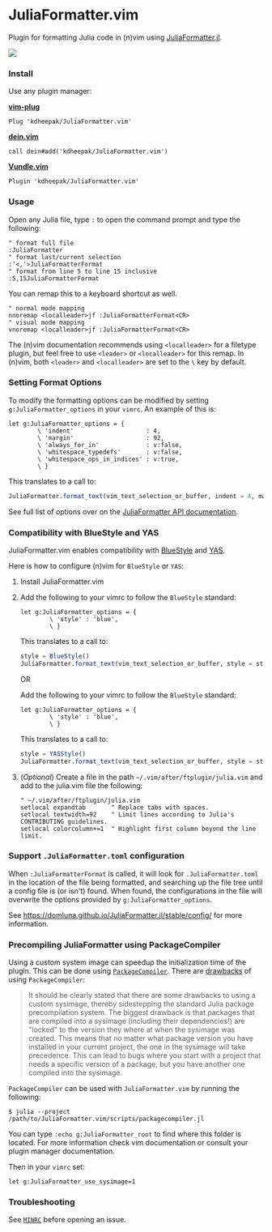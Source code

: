 # JuliaFormatter.vim

Plugin for formatting Julia code in (n)vim using [JuliaFormatter.jl](https://github.com/domluna/JuliaFormatter.jl).

![](https://user-images.githubusercontent.com/1813121/72941091-0b146300-3d68-11ea-9c95-75ec979caf6e.gif)

### Install

Use any plugin manager:

**[vim-plug](https://github.com/junegunn/vim-plug)**

```vim
Plug 'kdheepak/JuliaFormatter.vim'
```

**[dein.vim](https://github.com/Shougo/dein.vim)**

```vim
call dein#add('kdheepak/JuliaFormatter.vim')
```

**[Vundle.vim](https://github.com/junegunn/vim-plug)**

```vim
Plugin 'kdheepak/JuliaFormatter.vim'
```

### Usage

Open any Julia file, type `:` to open the command prompt and type the following:

```vim
" format full file
:JuliaFormatter
" format last/current selection
:'<,'>JuliaFormatterFormat
" format from line 5 to line 15 inclusive
:5,15JuliaFormatterFormat
```

You can remap this to a keyboard shortcut as well.

```vim
" normal mode mapping
nnoremap <localleader>jf :JuliaFormatterFormat<CR>
" visual mode mapping
vnoremap <localleader>jf :JuliaFormatterFormat<CR>
```

The (n)vim documentation recommends using `<localleader>` for a filetype plugin, but feel free to use `<leader>` or `<localleader>` for this remap.
In (n)vim, both `<leader>` and `<localleader>` are set to the `\` key by default.

### Setting Format Options

To modify the formatting options can be modified by setting `g:JuliaFormatter_options` in your `vimrc`. An example of this is:

```vim
let g:JuliaFormatter_options = {
        \ 'indent'                    : 4,
        \ 'margin'                    : 92,
        \ 'always_for_in'             : v:false,
        \ 'whitespace_typedefs'       : v:false,
        \ 'whitespace_ops_in_indices' : v:true,
        \ }
```

This translates to a call to:

```julia
JuliaFormatter.format_text(vim_text_selection_or_buffer, indent = 4, margin = 92; always_for_in = true, whitespace_typedef = false, whitespace_ops_in_indices = true)
```

See full list of options over on the [JuliaFormatter API documentation](https://domluna.github.io/JuliaFormatter.jl/stable/api/#JuliaFormatter.format_file-Tuple{AbstractString}).

### Compatibility with BlueStyle and YAS

JuliaFormatter.vim enables compatibility with [BlueStyle](https://github.com/invenia/BlueStyle) and [YAS](https://github.com/jrevels/YASGuide).

Here is how to configure (n)vim for `BlueStyle` or `YAS`:

1. Install JuliaFormatter.vim

2. Add the following to your vimrc to follow the `BlueStyle` standard:

   ```vim
   let g:JuliaFormatter_options = {
           \ 'style' : 'blue',
           \ }
   ```

   This translates to a call to:

   ```julia
   style = BlueStyle()
   JuliaFormatter.format_text(vim_text_selection_or_buffer, style = style)
   ```

   OR

   Add the following to your vimrc to follow the `BlueStyle` standard:

   ```vim
   let g:JuliaFormatter_options = {
           \ 'style' : 'blue',
           \ }
   ```

   This translates to a call to:

   ```julia
   style = YASStyle()
   JuliaFormatter.format_text(vim_text_selection_or_buffer, style = style)
   ```

3. (_Optional_) Create a file in the path `~/.vim/after/ftplugin/julia.vim` and add to the julia.vim file the following:

   ```vim
   " ~/.vim/after/ftplugin/julia.vim
   setlocal expandtab       " Replace tabs with spaces.
   setlocal textwidth=92    " Limit lines according to Julia's CONTRIBUTING guidelines.
   setlocal colorcolumn+=1  " Highlight first column beyond the line limit.
   ```

### Support `.JuliaFormatter.toml` configuration

When `:JuliaFormatterFormat` is called, it will look for `.JuliaFormatter.toml` in the location of the file being formatted, and searching up the file tree until a config file is (or isn't) found.
When found, the configurations in the file will overwrite the options provided by `g:JuliaFormatter_options`.

See <https://domluna.github.io/JuliaFormatter.jl/stable/config/> for more information.

### Precompiling JuliaFormatter using PackageCompiler

Using a custom system image can speedup the initialization time of the plugin.
This can be done using
[`PackageCompiler`](https://github.com/JuliaLang/PackageCompiler.jl). There are
[drawbacks](https://julialang.github.io/PackageCompiler.jl/dev/sysimages/#Drawbacks-to-custom-sysimages-1)
of using `PackageCompiler`:

> It should be clearly stated that there are some drawbacks to using a custom
> sysimage, thereby sidestepping the standard Julia package precompilation
> system. The biggest drawback is that packages that are compiled into a
> sysimage (including their dependencies!) are "locked" to the version they
> where at when the sysimage was created. This means that no matter what package
> version you have installed in your current project, the one in the sysimage
> will take precedence. This can lead to bugs where you start with a project
> that needs a specific version of a package, but you have another one compiled
> into the sysimage.

`PackageCompiler` can be used with `JuliaFormatter.vim` by running the following:

```
$ julia --project /path/to/JuliaFormatter.vim/scripts/packagecompiler.jl
```

You can type `:echo g:JuliaFormatter_root` to find where this folder is located. For more information check vim documentation or consult your plugin manager documentation.

Then in your `vimrc` set:

```vim
let g:JuliaFormatter_use_sysimage=1
```

### Troubleshooting

See [`MINRC`](./tests/MINRC) before opening an issue.

